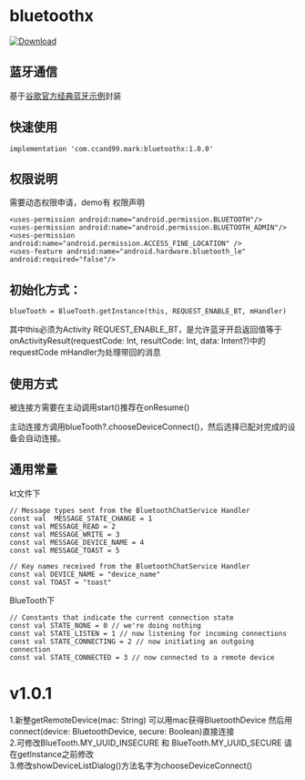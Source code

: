 # bluetoothx

[ ![Download](https://api.bintray.com/packages/markren/maven/bluetoothx/images/download.svg?version=1.0.1) ](https://bintray.com/markren/maven/bluetoothx/1.0.1/link)

## 蓝牙通信

基于[谷歌官方经典蓝牙示例](
https://github.com/android/connectivity-samples/tree/main/BluetoothChat)封装

## 快速使用
```
implementation 'com.ccand99.mark:bluetoothx:1.0.0'
```

## 权限说明
需要动态权限申请，demo有
权限声明
```
<uses-permission android:name="android.permission.BLUETOOTH"/>
<uses-permission android:name="android.permission.BLUETOOTH_ADMIN"/>
<uses-permission android:name="android.permission.ACCESS_FINE_LOCATION" />
<uses-feature android:name="android.hardware.bluetooth_le" android:required="false"/>
```

## 初始化方式：
```
blueTooth = BlueTooth.getInstance(this, REQUEST_ENABLE_BT, mHandler)
```
其中this必须为Activity
REQUEST_ENABLE_BT，是允许蓝牙开启返回值等于onActivityResult(requestCode: Int, resultCode: Int, data: Intent?)中的requestCode
mHandler为处理带回的消息

## 使用方式<br>
被连接方需要在主动调用start()推荐在onResume()

主动连接方调用blueTooth?.chooseDeviceConnect()，然后选择已配对完成的设备会自动连接。

## 通用常量
kt文件下
```
// Message types sent from the BluetoothChatService Handler
const val  MESSAGE_STATE_CHANGE = 1
const val MESSAGE_READ = 2
const val MESSAGE_WRITE = 3
const val MESSAGE_DEVICE_NAME = 4
const val MESSAGE_TOAST = 5

// Key names received from the BluetoothChatService Handler
const val DEVICE_NAME = "device_name"
const val TOAST = "toast"
```

BlueTooth下
```
// Constants that indicate the current connection state
const val STATE_NONE = 0 // we're doing nothing
const val STATE_LISTEN = 1 // now listening for incoming connections
const val STATE_CONNECTING = 2 // now initiating an outgoing connection
const val STATE_CONNECTED = 3 // now connected to a remote device
```

# v1.0.1
1.新整getRemoteDevice(mac: String) 可以用mac获得BluetoothDevice 然后用connect(device: BluetoothDevice, secure: Boolean)直接连接<br>
2.可修改BlueTooth.MY_UUID_INSECURE 和 BlueTooth.MY_UUID_SECURE 请在getInstance之前修改<br>
3.修改showDeviceListDialog()方法名字为chooseDeviceConnect()<br>
